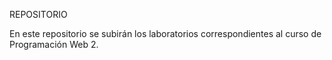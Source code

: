 REPOSITORIO

En este repositorio se subirán los laboratorios correspondientes al curso de Programación Web 2.
